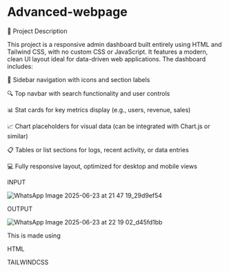 # Advanced-webpage
📝 Project Description


This project is a responsive admin dashboard built entirely using HTML and Tailwind CSS, with no custom CSS or JavaScript. It features a modern, clean UI layout ideal for data-driven web applications. The dashboard includes:

📌 Sidebar navigation with icons and section labels

🔍 Top navbar with search functionality and user controls

📊 Stat cards for key metrics display (e.g., users, revenue, sales)

📈 Chart placeholders for visual data (can be integrated with Chart.js or similar)

📋 Tables or list sections for logs, recent activity, or data entries

💻 Fully responsive layout, optimized for desktop and mobile views

INPUT

![WhatsApp Image 2025-06-23 at 21 47 19_29d9ef54](https://github.com/user-attachments/assets/0d2de8a3-03a5-4495-b1f8-bebfcf768f3f)

OUTPUT

![WhatsApp Image 2025-06-23 at 22 19 02_d45fd1bb](https://github.com/user-attachments/assets/2572972d-acd9-4974-8108-4a89c5e368f4)

This is made using

HTML


TAILWINDCSS
